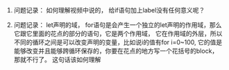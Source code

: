 1. 问题记录： 如何理解视频中说的， 给if语句加上label没有任何意义呢？

2. 问题记录： let声明的域， for语句是会产生一个独立的let声明的作用域，那么它跟它里面的花点的部分的语句，它是两个作用域， 它在作用域的外层，所以不同的循环之间是可以改变声明的变量，比如说i的值有for i=0~100, 它的值是能够改变并且能够跨循环保存的，你要在花点的地方写一个花括号的block， 那就不行了。 这句话该如何理解


